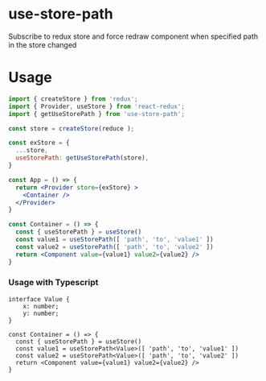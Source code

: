 # use-store-path
Subscribe to redux store and force redraw component
when specified path in the store changed

# Usage

```jsx
import { createStore } from 'redux';
import { Provider, useStore } from 'react-redux';
import { getUseStorePath } from 'use-store-path';

const store = createStore(reduce );

const exStore = {
  ...store,
  useStorePath: getUseStorePath(store),
}

const App = () => {
  return <Provider store={exStore} >
    <Container />
  </Provider>
}

const Container = () => {
  const { useStorePath } = useStore()
  const value1 = useStorePath([ 'path', 'to', 'value1' ])
  const value2 = useStorePath([ 'path', 'to', 'value2' ])
  return <Component value={value1} value2={value2} />
}
```

### Usage with Typescript
```tsx
interface Value {
    x: number;
    y: number;
}

const Container = () => {
  const { useStorePath } = useStore()
  const value1 = useStorePath<Value>([ 'path', 'to', 'value1' ])
  const value2 = useStorePath<Value>([ 'path', 'to', 'value2' ])
  return <Component value={value1} value2={value2} />
}
```
